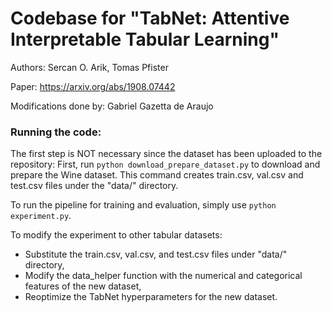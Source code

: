 # Codebase for "TabNet: Attentive Interpretable Tabular Learning"

Authors: Sercan O. Arik, Tomas Pfister

Paper: https://arxiv.org/abs/1908.07442

Modifications done by: Gabriel Gazetta de Araujo

### Running the code:

The first step is NOT necessary since the dataset has been uploaded to the repository:
First, run `python download_prepare_dataset.py` to download and prepare the Wine dataset.
This command creates train.csv, val.csv and test.csv files under the "data/" directory.

To run the pipeline for training and evaluation, simply use `python experiment.py`.


To modify the experiment to other tabular datasets:
- Substitute the train.csv, val.csv, and test.csv files under "data/" directory,
- Modify the data_helper function with the numerical and categorical features of the new dataset,
- Reoptimize the TabNet hyperparameters for the new dataset.
